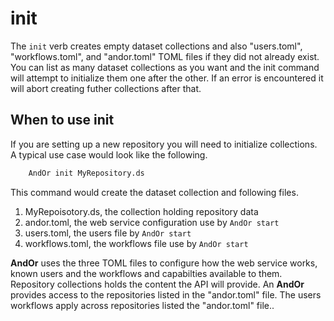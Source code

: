 
# init

The `init` verb creates empty dataset collections and also
"users.toml", "workflows.toml", and "andor.toml" TOML
files if they did not already exist.  You can list as many 
dataset collections as you want and the init command will 
attempt to initialize them one after the other.  If an error 
is encountered it will abort creating futher collections
after that.

## When to use init

If you are setting up a new repository you will need to initialize
collections. A typical use case would look like the following.

```bash
    AndOr init MyRepository.ds
```

This command would create the dataset collection and following files.

1. MyRepoisotory.ds, the collection holding repository data
2. andor.toml, the web service configuration use by `AndOr start`
3. users.toml, the users file by `AndOr start`
4. workflows.toml, the workflows file use by `AndOr start`

**AndOr** uses the three TOML files to configure how the web 
service works, known users and the workflows and capabilties
available to them.  Repository collections holds the content 
the API will provide. An **AndOr** provides access to 
the repositories listed in the "andor.toml" file. The users
workflows apply across repositories listed the "andor.toml" file..



